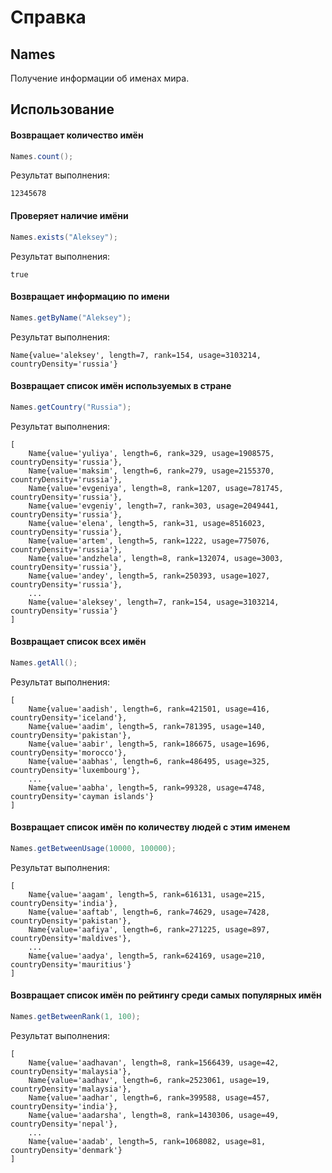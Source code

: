 # Справка
## Names
Получение информации об именах мира.

## Использование
#### Возвращает количество имён

```java
Names.count();
```

Результат выполнения:
```
12345678
```

#### Проверяет наличие имёни

```java
Names.exists("Aleksey");
```

Результат выполнения:
```
true
```

#### Возвращает информацию по имени

```java
Names.getByName("Aleksey");
```

Результат выполнения:
```
Name{value='aleksey', length=7, rank=154, usage=3103214, countryDensity='russia'}
```

#### Возвращает список имён используемых в стране

```java
Names.getCountry("Russia");
```

Результат выполнения:
```
[
	Name{value='yuliya', length=6, rank=329, usage=1908575, countryDensity='russia'},
	Name{value='maksim', length=6, rank=279, usage=2155370, countryDensity='russia'},
	Name{value='evgeniya', length=8, rank=1207, usage=781745, countryDensity='russia'},
	Name{value='evgeniy', length=7, rank=303, usage=2049441, countryDensity='russia'},
	Name{value='elena', length=5, rank=31, usage=8516023, countryDensity='russia'},
	Name{value='artem', length=5, rank=1222, usage=775076, countryDensity='russia'},
	Name{value='andzhela', length=8, rank=132074, usage=3003, countryDensity='russia'},
	Name{value='andey', length=5, rank=250393, usage=1027, countryDensity='russia'},
	...
	Name{value='aleksey', length=7, rank=154, usage=3103214, countryDensity='russia'}
]
```

#### Возвращает список всех имён

```java
Names.getAll();
```

Результат выполнения:
```
[
	Name{value='aadish', length=6, rank=421501, usage=416, countryDensity='iceland'},
	Name{value='aadim', length=5, rank=781395, usage=140, countryDensity='pakistan'},
	Name{value='aabir', length=5, rank=186675, usage=1696, countryDensity='morocco'},
	Name{value='aabhas', length=6, rank=486495, usage=325, countryDensity='luxembourg'},
	...
	Name{value='aabha', length=5, rank=99328, usage=4748, countryDensity='cayman islands'}
]
```

#### Возвращает список имён по количеству людей с этим именем

```java
Names.getBetweenUsage(10000, 100000);
```

Результат выполнения:
```
[
	Name{value='aagam', length=5, rank=616131, usage=215, countryDensity='india'},
	Name{value='aaftab', length=6, rank=74629, usage=7428, countryDensity='pakistan'},
	Name{value='aafiya', length=6, rank=271225, usage=897, countryDensity='maldives'},
	...
	Name{value='aadya', length=5, rank=624169, usage=210, countryDensity='mauritius'}
]
```

#### Возвращает список имён по рейтингу среди самых популярных имён

```java
Names.getBetweenRank(1, 100);
```

Результат выполнения:
```
[
	Name{value='aadhavan', length=8, rank=1566439, usage=42, countryDensity='malaysia'},
	Name{value='aadhav', length=6, rank=2523061, usage=19, countryDensity='malaysia'},
	Name{value='aadhar', length=6, rank=399588, usage=457, countryDensity='india'},
	Name{value='aadarsha', length=8, rank=1430306, usage=49, countryDensity='nepal'},
	...
	Name{value='aadab', length=5, rank=1068082, usage=81, countryDensity='denmark'}
]
```
